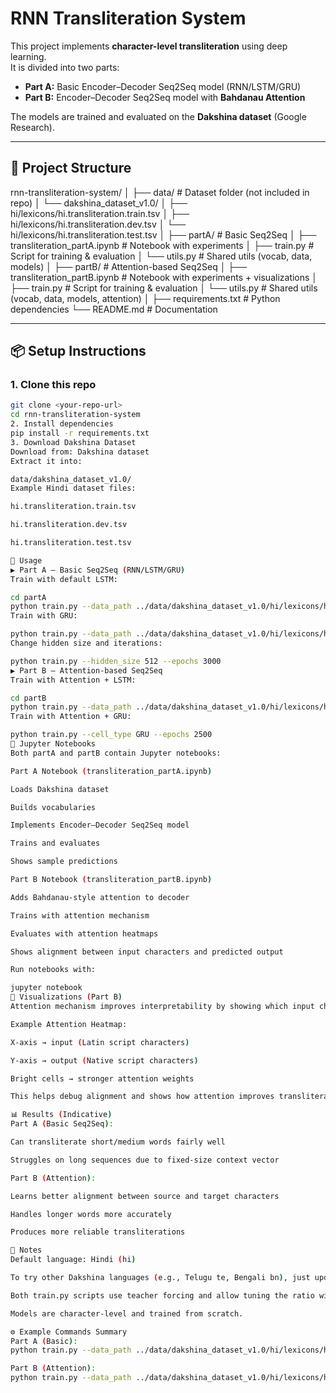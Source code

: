 # RNN Transliteration System

This project implements **character-level transliteration** using deep learning.  
It is divided into two parts:

- **Part A:** Basic Encoder–Decoder Seq2Seq model (RNN/LSTM/GRU)  
- **Part B:** Encoder–Decoder Seq2Seq model with **Bahdanau Attention**  

The models are trained and evaluated on the **Dakshina dataset** (Google Research).  

---

## 📂 Project Structure

rnn-transliteration-system/
│
├── data/ # Dataset folder (not included in repo)
│ └── dakshina_dataset_v1.0/
│ ├── hi/lexicons/hi.transliteration.train.tsv
│ ├── hi/lexicons/hi.transliteration.dev.tsv
│ └── hi/lexicons/hi.transliteration.test.tsv
│
├── partA/ # Basic Seq2Seq
│ ├── transliteration_partA.ipynb # Notebook with experiments
│ ├── train.py # Script for training & evaluation
│ └── utils.py # Shared utils (vocab, data, models)
│
├── partB/ # Attention-based Seq2Seq
│ ├── transliteration_partB.ipynb # Notebook with experiments + visualizations
│ ├── train.py # Script for training & evaluation
│ └── utils.py # Shared utils (vocab, data, models, attention)
│
├── requirements.txt # Python dependencies
└── README.md # Documentation

---

## 📦 Setup Instructions

### 1. Clone this repo
```bash
git clone <your-repo-url>
cd rnn-transliteration-system
2. Install dependencies
pip install -r requirements.txt
3. Download Dakshina Dataset
Download from: Dakshina dataset
Extract it into:

data/dakshina_dataset_v1.0/
Example Hindi dataset files:

hi.transliteration.train.tsv

hi.transliteration.dev.tsv

hi.transliteration.test.tsv

🚀 Usage
▶️ Part A – Basic Seq2Seq (RNN/LSTM/GRU)
Train with default LSTM:

cd partA
python train.py --data_path ../data/dakshina_dataset_v1.0/hi/lexicons/hi.transliteration.train.tsv
Train with GRU:

python train.py --data_path ../data/dakshina_dataset_v1.0/hi/lexicons/hi.transliteration.train.tsv --cell_type GRU
Change hidden size and iterations:

python train.py --hidden_size 512 --epochs 3000
▶️ Part B – Attention-based Seq2Seq
Train with Attention + LSTM:

cd partB
python train.py --data_path ../data/dakshina_dataset_v1.0/hi/lexicons/hi.transliteration.train.tsv
Train with Attention + GRU:

python train.py --cell_type GRU --epochs 2500
📒 Jupyter Notebooks
Both partA and partB contain Jupyter notebooks:

Part A Notebook (transliteration_partA.ipynb)

Loads Dakshina dataset

Builds vocabularies

Implements Encoder–Decoder Seq2Seq model

Trains and evaluates

Shows sample predictions

Part B Notebook (transliteration_partB.ipynb)

Adds Bahdanau-style attention to decoder

Trains with attention mechanism

Evaluates with attention heatmaps

Shows alignment between input characters and predicted output

Run notebooks with:

jupyter notebook
🔎 Visualizations (Part B)
Attention mechanism improves interpretability by showing which input characters the model is focusing on at each decoding step.

Example Attention Heatmap:

X-axis → input (Latin script characters)

Y-axis → output (Native script characters)

Bright cells → stronger attention weights

This helps debug alignment and shows how attention improves transliteration accuracy.

📊 Results (Indicative)
Part A (Basic Seq2Seq):

Can transliterate short/medium words fairly well

Struggles on long sequences due to fixed-size context vector

Part B (Attention):

Learns better alignment between source and target characters

Handles longer words more accurately

Produces more reliable transliterations

📌 Notes
Default language: Hindi (hi)

To try other Dakshina languages (e.g., Telugu te, Bengali bn), just update --data_path with the respective .tsv.

Both train.py scripts use teacher forcing and allow tuning the ratio with --teacher_forcing.

Models are character-level and trained from scratch.

⚙️ Example Commands Summary
Part A (Basic):
python train.py --data_path ../data/dakshina_dataset_v1.0/hi/lexicons/hi.transliteration.train.tsv --cell_type LSTM --epochs 2000

Part B (Attention):
python train.py --data_path ../data/dakshina_dataset_v1.0/hi/lexicons/hi.transliteration.train.tsv --cell_type GRU --epochs 3000
